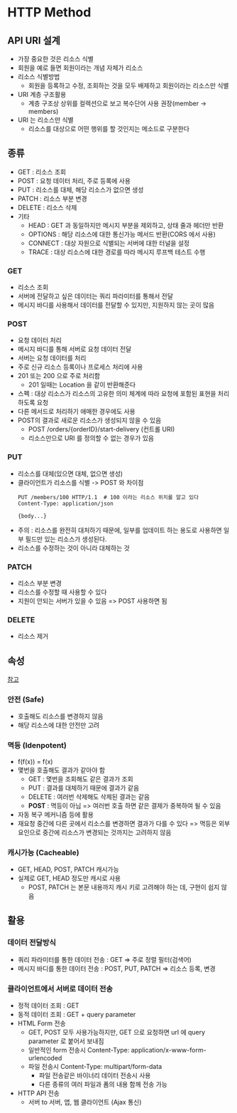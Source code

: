 # HTTP Method
## API URI 설계
- 가장 중요한 것은 리소스 식별
- 회원을 예로 들면 회원이라는 개념 자체가 리소스
- 리소스 식별방법
  - 회원을 등록하고 수정, 조회하는 것을 모두 배제하고 회원이라는 리소스만 식별
- URI 계층 구조활용
  - 계층 구조상 상위를 컬렉션으로 보고 복수단어 사용 권장(member -> members)
- URI 는 리소스만 식별
  - 리소스를 대상으로 어떤 행위를 할 것인지는 메소드로 구분한다

## 종류
- GET : 리소스 조회
- POST : 요청 데이터 처리, 주로 등록에 사용
- PUT : 리소스를 대체, 해당 리소스가 없으면 생성
- PATCH : 리소스 부분 변경
- DELETE : 리소스 삭제
- 기타
  - HEAD : GET 과 동일하지만 메시지 부분을 제외하고, 상태 줄과 헤더만 반환
  - OPTIONS : 해당 리소스에 대한 통신가능 메서드 반환(CORS 에서 사용)
  - CONNECT : 대상 자원으로 식별되는 서버에 대한 터널을 설정
  - TRACE : 대상 리소스에 대한 경로를 따라 메시지 루프백 테스트 수행

### GET
- 리소스 조회
- 서버에 전달하고 싶은 데이터는 쿼리 파라미터를 통해서 전달
- 메시지 바디를 사용해서 데이터를 전달할 수 있지만, 지원하지 않는 곳이 많음

### POST
- 요청 데이터 처리
- 메시지 바디를 통해 서버로 요청 데이터 전달
- 서버는 요청 데이터를 처리
- 주로 신규 리소스 등록이나 프로세스 처리에 사용
- 201 또는 200 으로 주로 처리함
  - 201 일때는 Location 을 같이 반환해준다
- 스펙 : 대상 리소스가 리소스의 고유한 의미 체계에 따라 요청에 포함된 표현을 처리하도록 요청
- 다른 메서드로 처리하기 애매한 경우에도 사용
- POST의 결과로 새로운 리소스가 생성되지 않을 수 있음
  - POST /orders/{orderID}/start-delivery (컨트롤 URI)
  - 리소스만으로 URI 를 정의할 수 없는 경우가 있음

### PUT
- 리소스를 대체(있으면 대체, 없으면 생성)
- 클라이언트가 리소스를 식별 -> POST 와 차이점
  ```
  PUT /members/100 HTTP/1.1  # 100 이라는 리소스 위치를 알고 있다
  Content-Type: application/json
  
  {body...}
  ```
- 주의 : 리소스를 완전히 대처하기 때문에, 일부를 업데이트 하는 용도로 사용하면 일부 필드만 있는 리소스가 생성된다.
- 리소스를 수정하는 것이 아니라 대체하는 것

### PATCH
- 리소스 부분 변경
- 리소스를 수정할 때 사용할 수 있다
- 지원이 안되는 서버가 있을 수 있음 => POST 사용하면 됨

### DELETE
- 리소스 제거

## 속성  
[참고](https://ko.wikipedia.org/wiki/HTTP#요약표)

### 안전 (Safe)
- 호출해도 리소스를 변경하지 않음
- 해당 리소스에 대한 안전만 고려

### 멱등 (Idenpotent)
- f(f(x)) = f(x)
- 몇번을 호출해도 결과가 같아야 함
  - GET : 몇번을 조회해도 같은 결과가 조회
  - PUT : 결과를 대체하기 때문에 결과가 같음
  - DELETE : 여러번 삭제해도 삭제된 결과는 같음
  - **POST** : 멱등이 아님 => 여러번 호출 하면 같은 결제가 중복하여 될 수 있음
- 자동 복구 메커니즘 등에 활용
- 재요청 중간에 다른 곳에서 리소스를 변경하면 결과가 다를 수 있다 => 멱등은 외부 요인으로 중간에 리소스가 변경되는 것까지는 고려하지 않음

### 캐시가능 (Cacheable)
- GET, HEAD, POST, PATCH 캐시가능
- 실제로 GET, HEAD 정도만 캐시로 사용
  - POST, PATCH 는 본문 내용까지 캐시 키로 고려해야 하는 데, 구현이 쉽지 않음

## 활용
### 데이터 전달방식
-  쿼리 파라미터를 통한 데이터 전송 : GET => 주로 정렬 필터(검색어)
-  메시지 바디를 통한 데이터 전송 : POST, PUT, PATCH => 리소스 등록, 변경 

### 클라이언트에서 서버로 데이터 전송
- 정적 데이터 조회 : GET
- 동적 데이터 조회 : GET + query parameter
- HTML Form 전송
  - GET, POST 모두 사용가능하지만, GET 으로 요청하면 url 에 query parameter 로 붙어서 보내짐
  - 일반적인 form 전송시 Content-Type: application/x-www-form-urlencoded
  - 파일 전송시 Content-Type: multipart/form-data
    - 파일 전송같은 바이너리 데이터 전송시 사용
    - 다른 종류의 여러 파일과 폼의 내용 함께 전송 가능
- HTTP API 전송
  - 서버 to 서버, 앱, 웹 클라이언트 (Ajax 통신)
